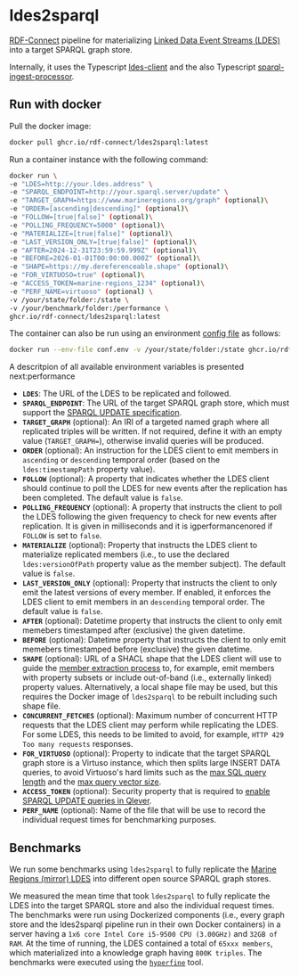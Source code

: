 # ldes2sparql

[RDF-Connect](https://rdf-connect.github.io/) pipeline for materializing [Linked Data Event Streams (LDES)](https://w3id.org/ldes/specification) into a target SPARQL graph store.

Internally, it uses the Typescript [ldes-client](https://github.com/rdf-connect/ldes-client) and the also Typescript [sparql-ingest-processor](https://github.com/rdf-connect/sparql-ingest-processor-ts).  

## Run with docker

Pull the docker image:
```bash
docker pull ghcr.io/rdf-connect/ldes2sparql:latest
```

Run a container instance with the following command:

```bash
docker run \
-e "LDES=http://your.ldes.address" \
-e "SPARQL_ENDPOINT=http://your.sparql.server/update" \
-e "TARGET_GRAPH=https://www.marineregions.org/graph" (optional)\
-e "ORDER=[ascending|descending]" (optional)\
-e "FOLLOW=[true|false]" (optional)\
-e "POLLING_FREQUENCY=5000" (optional)\
-e "MATERIALIZE=[true|false]" (optional)\
-e "LAST_VERSION_ONLY=[true|false]" (optional)\
-e "AFTER=2024-12-31T23:59:59.999Z" (optional)\
-e "BEFORE=2026-01-01T00:00:00.000Z" (optional)\
-e "SHAPE=https://my.dereferenceable.shape" (optional)\
-e "FOR_VIRTUOSO=true" (optional)\
-e "ACCESS_TOKEN=marine-regions_1234" (optional)\
-e "PERF_NAME=virtuoso" (optional) \
-v /your/state/folder:/state \
-v /your/benchmark/folder:/performance \
ghcr.io/rdf-connect/ldes2sparql:latest
```

The container can also be run using an environment [config file](https://github.com/rdf-connect/ldes2sparql/blob/main/conf.env) as follows:

```bash
docker run --env-file conf.env -v /your/state/folder:/state ghcr.io/rdf-connect/ldes2sparql:latest
```

A descritpion of all available environment variables is presented next:performance

- **`LDES`**: The URL of the LDES to be replicated and followed.
- **`SPARQL_ENDPOINT`**: The URL of the target SPARQL graph store, which must support the [SPARQL UPDATE specification](https://www.w3.org/TR/sparql11-update/).
- **`TARGET_GRAPH`** (optional): An IRI of a targeted named graph where all replicated triples will be written. If not required, define it with an empty value (`TARGET_GRAPH=`), otherwise invalid queries will be produced.
- **`ORDER`** (optional): An instruction for the LDES client to emit members in `ascending` or `descending` temporal order (based on the `ldes:timestampPath` property value).
- **`FOLLOW`** (optional): A property that indicates whether the LDES client should continue to poll the LDES for new events after the replication has been completed. The default value is `false`.
- **`POLLING_FREQUENCY`** (optional): A property that instructs the client to poll the LDES following the given frequency to check for new events after replication. It is given in milliseconds and it is igperformancenored if `FOLLOW` is set to `false`. 
- **`MATERIALIZE`** (optional): Property that instructs the LDES client to materialize replicated members (i.e., to use the declared `ldes:versionOfPath` property value as the member subject). The default value is `false`.
- **`LAST_VERSION_ONLY`** (optional): Property that instructs the client to only emit the latest versions of every member. If enabled, it enforces the LDES client to emit members in an `descending` temporal order. The default value is `false`.
- **`AFTER`** (optional): Datetime property that instructs the client to only emit memebers timestamped after (exclusive) the given datetime. 
- **`BEFORE`** (optional): Datetime property that instructs the client to only emit memebers timestamped before (exclusive) the given datetime.
- **`SHAPE`** (optional): URL of a SHACL shape that the LDES client will use to guide the [member extraction process](https://github.com/TREEcg/extract-cbd-shape) to, for example, emit members with property subsets or include out-of-band (i.e., externally linked) property values. Alternatively, a local shape file may be used, but this requires the Docker image of `ldes2sparql` to be rebuilt including such shape file.
- **`CONCURRENT_FETCHES`** (optional): Maximum number of concurrent HTTP requests that the LDES client may perform while replicating the LDES. For some LDES, this needs to be limited to avoid, for example, `HTTP 429 Too many requests` responses. 
- **`FOR_VIRTUOSO`** (optional): Property to indicate that the target SPARQL graph store is a Virtuso instance, which then splits large INSERT DATA queries, to avoid Virtuoso's hard limits such as the [max SQL query length](https://github.com/openlink/virtuoso-opensource/blob/develop/7/libsrc/Wi/sparql2sql.h#L1031) and the [max query vector size](https://community.openlinksw.com/t/virtuosoexception-sq199/1950).
- **`ACCESS_TOKEN`** (optional): Security property that is required to [enable SPARQL UPDATE queries in Qlever](https://github.com/ad-freiburg/qlever/blob/41864b6cc95e167e098ee7466af37ccc8a925723/src/engine/Server.cpp#L497).
- **`PERF_NAME`** (optional): Name of the file that will be use to record the individual request times for benchmarking purposes.

## Benchmarks

We run some benchmarks using `ldes2sparql` to fully replicate the [Marine Regions (mirror) LDES](http://193.190.127.143:8080/marine-regions-mirror/ldes) into different open source SPARQL graph stores.

We measured the mean time that took `ldes2sparql` to fully replicate the LDES into the target SPARQL store and also the individual request times. The benchmarks were run using Dockerized components (i.e., every graph store and the ldes2sparql pipeline run in their own Docker containers) in a server having a `1x6 core Intel Core i5-9500 CPU (3.00GHz)` and `32GB of RAM`. At the time of running, the LDES contained a total of `65xxx members`, which materialized into a knowledge graph having `800K triples`. The benchmarks were executed using the [`hyperfine`](https://github.com/sharkdp/hyperfine) tool.

### 

